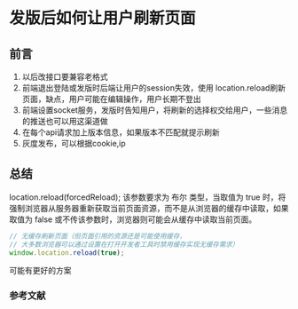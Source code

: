 # 发版后如何让用户刷新页面

## 前言

1. 以后改接口要兼容老格式
2. 前端退出登陆或发版时后端让用户的session失效，使用 location.reload刷新页面，缺点，用户可能在编辑操作，用户长期不登出
3. 前端设置socket服务，发版时告知用户，将刷新的选择权交给用户，一些消息的推送也可以用这渠道做
4. 在每个api请求加上版本信息，如果版本不匹配就提示刷新
5. 灰度发布，可以根据cookie,ip

## 总结

location.reload(forcedReload);
该参数要求为 布尔 类型，当取值为 true 时，将强制浏览器从服务器重新获取当前页面资源，而不是从浏览器的缓存中读取，如果取值为 false 或不传该参数时，浏览器则可能会从缓存中读取当前页面。

```js
// 无缓存刷新页面（但页面引用的资源还是可能使用缓存，
// 大多数浏览器可以通过设置在打开开发者工具时禁用缓存实现无缓存需求）
window.location.reload(true);
```

可能有更好的方案

### 参考文献
